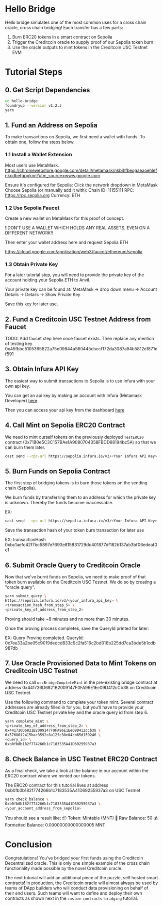 # Hello Bridge
Hello bridge simulates one of the most common uses for a cross chain oracle, cross chain bridging! Each transfer has a few parts:
1. Burn ERC20 tokens in a smart contract on Sepolia
2. Trigger the Creditcoin oracle to supply proof of our Sepolia token burn
3. Use the oracle outputs to mint tokens in the Creditcoin USC Testnet EVM

# Tutorial Steps

## 0. Get Script Dependencies
```sh
cd hello-bridge
foundryup --version v1.2.3
yarn
```

## 1. Fund an Address on Sepolia
To make transactions on Sepolia, we first need a wallet with funds. To obtain one, follow the steps below.

### 1.1 Install a Wallet Extension
Most users use MetaMask. https://chromewebstore.google.com/detail/metamask/nkbihfbeogaeaoehlefnkodbefgpgknn?utm_source=www.google.com 

Ensure it's configured for Sepolia:
  Click the network dropdown in MetaMask
  Choose Sepolia (or manually add it with):
    Chain ID: 11155111
    RPC: https://rpc.sepolia.org
    Currency: ETH

### 1.2 Use Sepolia Faucet
Create a new wallet on MetaMask for this proof of concept. 

!!DON'T USE A WALLET WHICH HOLDS ANY REAL ASSETS, EVEN ON A DIFFERENT NETWORK!!

Then enter your wallet address here and request Sepolia ETH 

https://cloud.google.com/application/web3/faucet/ethereum/sepolia 

### 1.3 Obtain Private Key
For a later tutorial step, you will need to provide the private key of the account holding your Sepolia ETH to Anvil. 

Your private key can be found at:
MetaMask -> drop down menu -> Account Details -> Details -> Show Private Key

Save this key for later use.

## 2. Fund a Creditcoin USC Testnet Address from Faucet
TODO: Add faucet step here once faucet exists. Then replace any mention of testing key 0x45fbbc5105365822a75e09844a560445cbccf172da3087a94b5812e1871ef591

## 3. Obtain Infura API Key
The easiest way to submit transactions to Sepolia is to use Infura with your own api key.

You can get an api key by making an account with Infura (Metamask Developer) [here](https://developer.metamask.io/register)

Then you can access your api key from the dashboard [here](https://developer.metamask.io/)

## 4. Call Mint on Sepolia ERC20 Contract
We need to mint ourself tokens on the previously deployed `TestERC20` contract (0x71B0e5C3C157BAe1A9080704358FBDD98194bc5A) so that we can burn them later. 

```sh
cast send --rpc-url https://sepolia.infura.io/v3/<Your Infura API Key> 0x15166Ba9d24aBfa477C0c88dD1E6321297214eC8 "mint(uint256)" 50000 --private-key <private key you funded with Sepolia ETH>
```

## 5. Burn Funds on Sepolia Contract
The first step of bridging tokens is to burn those tokens on the sending chain (Sepolia). 

We burn funds by transferring them to an address for which the private key is unknown. Thereby the funds become inaccessable.

EX:
```sh
cast send --rpc-url https://sepolia.infura.io/v3/<Your Infura API Key> 0x15166Ba9d24aBfa477C0c88dD1E6321297214eC8 "burn(uint256)" "50" --private-key <key you funded with Sepolia ETH>
```

Save the transaction hash of your token burn transaction for later use

EX:
transactionHash         0xbc1aefc42f7bc5897e7693e815831729dc401877df182b137ab3bf06edeaf0e1

## 6. Submit Oracle Query to Creditcoin Oracle
Now that we've burnt funds on Sepolia, we need to make proof of that token burn available on the Creditcoin USC Testnet. We do so by creating a "oracle query".

```sh
yarn submit_query \
https://sepolia.infura.io/v3/<your_infura_api_key> \
<transaction_hash_from_step_5> \
<private_key_of_address_from_step_2>
```

Proving should take ~8 minutes and no more than 30 minutes.

Once the proving process completes, save the QueryId printed for later:

EX:
Query Proving completed. QueryId: 0x7ee33a2be05c9019dedcd833c9c2fa516c2bd316b225dd7ca3bde5b1cdb987db

## 7. Use Oracle Provisioned Data to Mint Tokens on Creditcoin USC Testnet
We need to call `uscBridgeCompleteMint` in the pre-existing bridge contract at address 0x441726D6821B2009147F0FA96E1Ee09D412cCb38 on Creditcoin USC Testnet. 

Use the following command to complete your token mint. Several contract addresses are already filled in for you, but you'll have to provide your Creditcoin USC Testnet private key and the oracle query id from step 6.
```sh
yarn complete_mint \
<private_key_of_address_from_step_2> \
0x441726D6821B2009147F0FA96E1Ee09D412cCb38 \
0x5768012415bac3592c8a12fc38e84cb85d159246 \
<query_id> \
0xb0fb0b182f774266b1c7183535A41D69255937a3
```

## 8. Check Balance in USC Testnet ERC20 Contract
As a final check, we take a look at the balance in our account within the ERC20 contract where we minted our tokens.

The ERC20 contract for this tutorial lives at address 0xb0fb0b182f774266b1c7183535A41D69255937a3 on USC Testnet

```sh
yarn check_balance \
0xb0fb0b182f774266b1c7183535A41D69255937a3 \
<your_account_address_from_sepolia>
```

You should see a result like:
📦 Token: Mintable (MNT)
🧾 Raw Balance: 50
💰 Formatted Balance: 0.00000000000000005 MNT

# Conclusion
Congratulations! You've bridged your first funds using the Creditcoin Decentralized oracle. This is only one simple example of the cross chain functionality made possible by the novel Creditcoin oracle. 

The next tutorial will add an additional piece of the puzzle, self hosted smart contracts! In production, the Creditcoin oracle will almost always be used by teams of DApp builders who will conduct data provisioning on behalf of their end users. Such teams will want to define and deploy their own contracts as shown next in the `custom-contracts-bridging` tutorial.
